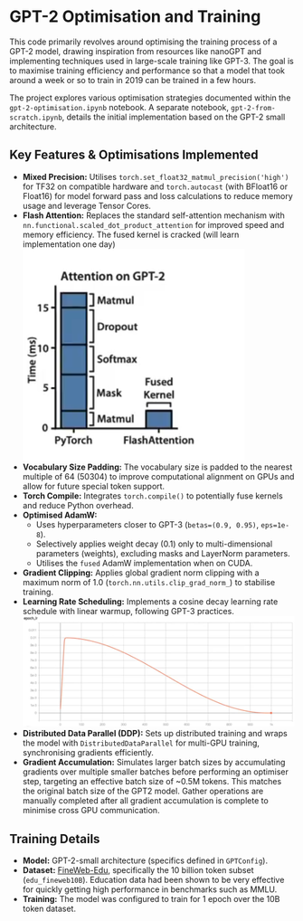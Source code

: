 # GPT-2 Optimisation and Training

This code primarily revolves around optimising the training process of a GPT-2 model, drawing inspiration from resources like nanoGPT and implementing techniques used in large-scale training like GPT-3. The goal is to maximise training efficiency and performance so that a model that took around a week or so to train in 2019 can be trained in a few hours.

The project explores various optimisation strategies documented within the `gpt-2-optimisation.ipynb` notebook. A separate notebook, `gpt-2-from-scratch.ipynb`, details the initial implementation based on the GPT-2 small architecture.

## Key Features & Optimisations Implemented

- **Mixed Precision:** Utilises `torch.set_float32_matmul_precision('high')` for TF32 on compatible hardware and `torch.autocast` (with BFloat16 or Float16) for model forward pass and loss calculations to reduce memory usage and leverage Tensor Cores.
- **Flash Attention:** Replaces the standard self-attention mechanism with `nn.functional.scaled_dot_product_attention` for improved speed and memory efficiency. The fused kernel is cracked (will learn implementation one day)
![Scaled Dot Product Attention](/notebooks//images/flash-attention.png)
- **Vocabulary Size Padding:** The vocabulary size is padded to the nearest multiple of 64 (50304) to improve computational alignment on GPUs and allow for future special token support.
- **Torch Compile:** Integrates `torch.compile()` to potentially fuse kernels and reduce Python overhead.
- **Optimised AdamW:**
  - Uses hyperparameters closer to GPT-3 (`betas=(0.9, 0.95)`, `eps=1e-8`).
  - Selectively applies weight decay (0.1) only to multi-dimensional parameters (weights), excluding masks and LayerNorm parameters.
  - Utilises the `fused` AdamW implementation when on CUDA.
- **Gradient Clipping:** Applies global gradient norm clipping with a maximum norm of 1.0 (`torch.nn.utils.clip_grad_norm_`) to stabilise training.
- **Learning Rate Scheduling:** Implements a cosine decay learning rate schedule with linear warmup, following GPT-3 practices.
![Learning Rate over Training](/notebooks/images/cosine-decay-lr.png)
- **Distributed Data Parallel (DDP):** Sets up distributed training and wraps the model with `DistributedDataParallel` for multi-GPU training, synchronising gradients efficiently. 
- **Gradient Accumulation:** Simulates larger batch sizes by accumulating gradients over multiple smaller batches before performing an optimiser step, targeting an effective batch size of ~0.5M tokens. This matches the original batch size of the GPT2 model. Gather operations are manually completed after all gradient accumulation is complete to minimise cross GPU communication.

## Training Details

- **Model:** GPT-2-small architecture (specifics defined in `GPTConfig`).
- **Dataset:** [FineWeb-Edu](https://huggingface.co/datasets/HuggingFaceFW/fineweb-edu), specifically the 10 billion token subset (`edu_fineweb10B`). Education data had been shown to be very effective for quickly getting high performance in benchmarks such as MMLU.
- **Training:** The model was configured to train for 1 epoch over the 10B token dataset.
